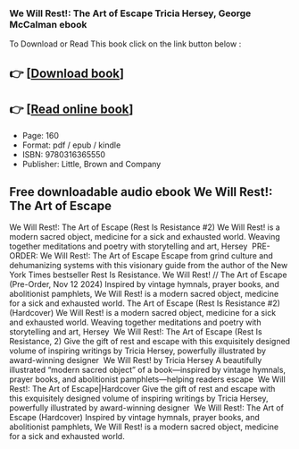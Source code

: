 ### We Will Rest!: The Art of Escape Tricia Hersey, George McCalman ebook

To Download or Read This book click on the link button below :

## 👉  [**[Download book](http://ebooksharez.info/download.php?group=book&from=github.com&id=722060&lnk=1079 "Download book")**]

## 👉  [**[Read online book](http://ebooksharez.info/download.php?group=book&from=github.com&id=722060&lnk=1079 "Read online book")**]


* Page: 160
* Format: pdf / epub / kindle
* ISBN: 9780316365550
* Publisher: Little, Brown and Company



## Free downloadable audio ebook We Will Rest!: The Art of Escape



 We Will Rest!: The Art of Escape (Rest Is Resistance #2) We Will Rest! is a modern sacred object, medicine for a sick and exhausted world. Weaving together meditations and poetry with storytelling and art, Hersey 
 PRE-ORDER: We Will Rest!: The Art of Escape Escape from grind culture and dehumanizing systems with this visionary guide from the author of the New York Times bestseller Rest Is Resistance.
 We Will Rest! // The Art of Escape (Pre-Order, Nov 12 2024) Inspired by vintage hymnals, prayer books, and abolitionist pamphlets, We Will Rest! is a modern sacred object, medicine for a sick and exhausted world.
 The Art of Escape (Rest Is Resistance #2) (Hardcover) We Will Rest! is a modern sacred object, medicine for a sick and exhausted world. Weaving together meditations and poetry with storytelling and art, Hersey 
 We Will Rest!: The Art of Escape (Rest Is Resistance, 2) Give the gift of rest and escape with this exquisitely designed volume of inspiring writings by Tricia Hersey, powerfully illustrated by award-winning designer 
 We Will Rest! by Tricia Hersey A beautifully illustrated “modern sacred object” of a book—inspired by vintage hymnals, prayer books, and abolitionist pamphlets—helping readers escape 
 We Will Rest!: The Art of Escape|Hardcover Give the gift of rest and escape with this exquisitely designed volume of inspiring writings by Tricia Hersey, powerfully illustrated by award-winning designer 
 We Will Rest!: The Art of Escape (Hardcover) Inspired by vintage hymnals, prayer books, and abolitionist pamphlets, We Will Rest! is a modern sacred object, medicine for a sick and exhausted world.





